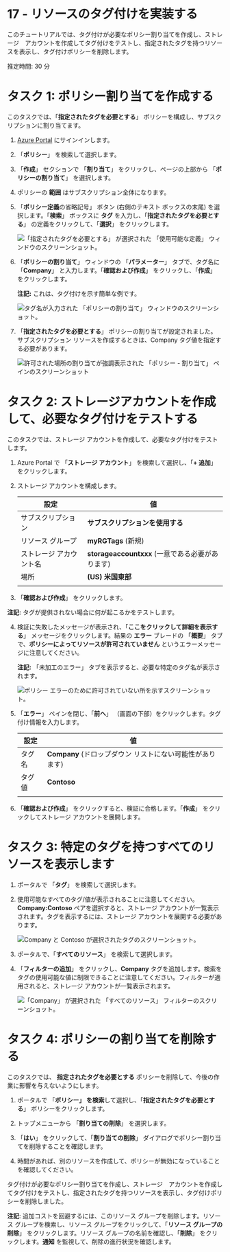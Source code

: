 ﻿---
wts:
    title: '17 - リソースのタグ付けを実装する'
    module: 'モジュール 03 - セキュリティ、プライバシー、コンプライアンス、および信頼性'
---
# 17 - リソースのタグ付けを実装する

このチュートリアルでは、タグ付けが必要なポリシー割り当てを作成し、ストレージ　アカウントを作成してタグ付けをテストし、指定されたタグを持つリソースを表示し、タグ付けポリシーを削除します。

推定時間: 30 分

# タスク 1: ポリシー割り当てを作成する

このタスクでは、「**指定されたタグを必要とする**」 ポリシーを構成し、サブスクリプションに割り当てます。 

1. [Azure Portal](https://portal.azure.com) にサインインします。

2. 「**ポリシー**」 を検索して選択します。 

3. 「**作成**」 セクションで 「**割り当て**」 をクリックし、ページの上部から 「**ポリシーの割り当て**」 を選択します。

4. ポリシーの **範囲** はサブスクリプション全体になります。 

5. 「**ポリシー定義**の省略記号」 ボタン (右側のテキスト ボックスの末尾) を選択します。「**検索**」 ボックスに **タグ** を入力し、「**指定されたタグを必要とする**」 の定義をクリックして、「**選択**」 をクリックします。

   ![「指定されたタグを必要とする」 が選択された 「使用可能な定義」 ウィンドウのスクリーンショット。](../images/1701.png)

6.  「**ポリシーの割り当て**」 ウィンドウの 「**パラメーター**」 タブで、タグ名に 「**Company**」 と入力します。「**確認および作成**」 をクリックし、「**作成**」 をクリックします。

    **注記:** これは、タグ付けを示す簡単な例です。 

    ![タグ名が入力された 「ポリシーの割り当て」 ウィンドウのスクリーンショット。](../images/1702.png)

7. 「**指定されたタグを必要とする**」 ポリシーの割り当てが設定されました。  サブスクリプション リソースを作成するときは、Company タグ値を指定する必要があります。

   ![許可された場所の割り当てが強調表示された 「ポリシー - 割り当て」 ペインのスクリーンショット](../images/1703.png)

# タスク 2: ストレージアカウントを作成して、必要なタグ付けをテストする

このタスクでは、ストレージ アカウントを作成して、必要なタグ付けをテストします。 

1. Azure Portal で 「**ストレージ アカウント**」 を検索して選択し、「**+ 追加**」 をクリックします。   

2. ストレージ アカウントを構成します。 

    | 設定 | 値 | 
    | --- | --- |
    | サブスクリプション | **サブスクリプションを使用する** |
    | リソース グループ | **myRGTags** (新規) |
    | ストレージ アカウント名 | **storageaccountxxx** (一意である必要があります) |
    | 場所 | **(US) 米国東部** |
    | | |

3. 「**確認および作成**」 をクリックします。 

**注記:** タグが提供されない場合に何が起こるかをテストします。 

4. 検証に失敗したメッセージが表示され、「**ここをクリックして詳細を表示する**」 メッセージをクリックします。結果の **エラー** ブレードの 「**概要**」 タブで、**ポリシーによってリソースが許可されていません** というエラーメッセージに注意してください。

    **注記:** 「未加工のエラー」 タブを表示すると、必要な特定のタグ名が表示されます。 

    ![ポリシー エラーのために許可されていない所を示すスクリーンショット。](../images/1704.png)

5. 「**エラー**」 ペインを閉じ、「**前へ**」 （画面の下部）をクリックします。タグ付け情報を入力します。 

    | 設定 | 値 | 
    | --- | --- |
    | タグ名 | **Company** (ドロップダウン リストにない可能性があります) |
    | タグ値 | **Contoso** |
    | | |

6. 「**確認および作成**」 をクリックすると、検証に合格します。「**作成**」 をクリックしてストレージ アカウントを展開します。  

# タスク 3: 特定のタグを持つすべてのリソースを表示します

1. ポータルで 「**タグ**」 を検索して選択します。

2. 使用可能なすべてのタグ/値が表示されることに注意してください。**Company:Contoso** ペアを選択すると、ストレージ アカウントが一覧表示されます。タグを表示するには、ストレージ アカウントを展開する必要があります。 

   ![Company と Contoso が選択されたタグのスクリーンショット。](../images/1705.png)

3. ポータルで、「**すべてのリソース**」 を検索して選択します。

4. 「**フィルターの追加**」 をクリックし、**Company** タグを追加します。検索をタグの使用可能な値に制限できることに注意してください。フィルターが適用されると、ストレージ アカウントが一覧表示されます。

    ![「Company」 が選択された 「すべてのリソース」 フィルターのスクリーンショット。](../images/1706.png)

# タスク 4: ポリシーの割り当てを削除する

このタスクでは、 **指定されたタグを必要とする** ポリシーを削除して、今後の作業に影響を与えないようにします。 

1. ポータルで 「**ポリシー」 を検索**して選択し、「**指定されたタグを必要とする**」 ポリシーをクリックします。 

2. トップメニューから 「**割り当ての削除**」 を選択します。

3. 「**はい**」 をクリックして、「**割り当ての削除**」 ダイアログでポリシー割り当てを削除することを確認します。

4. 時間があれば、別のリソースを作成して、ポリシーが無効になっていることを確認してください。

タグ付けが必要なポリシー割り当てを作成し、ストレージ　アカウントを作成してタグ付けをテストし、指定されたタグを持つリソースを表示し、タグ付けポリシーを削除しました。


**注記**: 追加コストを回避するには、このリソース グループを削除します。リソース グループを検索し、リソース グループをクリックして、「**リソース グループの削除**」 をクリックします。リソース グループの名前を確認し、「**削除**」 をクリックします。**通知** を監視して、削除の進行状況を確認します。